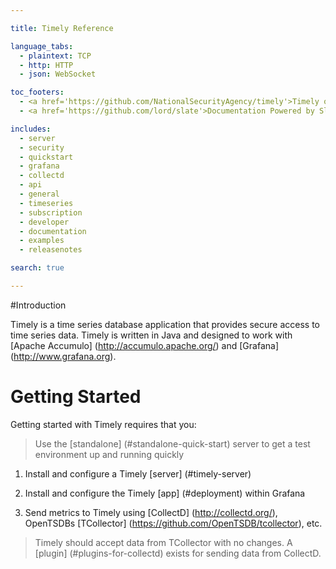 ```yaml
---

title: Timely Reference

language_tabs:
  - plaintext: TCP
  - http: HTTP
  - json: WebSocket

toc_footers:
  - <a href='https://github.com/NationalSecurityAgency/timely'>Timely on GitHub</a>
  - <a href='https://github.com/lord/slate'>Documentation Powered by Slate</a>

includes:
  - server
  - security
  - quickstart
  - grafana
  - collectd
  - api
  - general
  - timeseries
  - subscription
  - developer
  - documentation
  - examples
  - releasenotes

search: true

---
```


#Introduction

Timely is a time series database application that provides secure access to time series data. Timely is written in Java and designed to work with [Apache Accumulo] (http://accumulo.apache.org/) and [Grafana] (http://www.grafana.org).

# Getting Started

Getting started with Timely requires that you:

> Use the [standalone] (#standalone-quick-start) server to get a test environment up and running quickly

1. Install and configure a Timely [server] (#timely-server)

2. Install and configure the Timely [app] (#deployment)  within Grafana

3. Send metrics to Timely using [CollectD] (http://collectd.org/), OpenTSDBs [TCollector] (https://github.com/OpenTSDB/tcollector), etc.

> Timely should accept data from TCollector with no changes. A [plugin] (#plugins-for-collectd) exists for sending data from CollectD.
